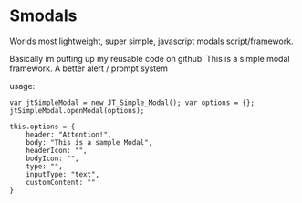 # Smodals
Worlds most lightweight, super simple, javascript modals script/framework. 

Basically im putting up my reusable code on github. This is a simple modal framework. A better alert / prompt system

usage: 

`
var jtSimpleModal = new JT_Simple_Modal();
var options = {};
jtSimpleModal.openModal(options);
`


    this.options = {
        header: "Attention!", 
        body: "This is a sample Modal",
        headerIcon: "",
        bodyIcon: "",
        type: "", 
        inputType: "text",
        customContent: ""
    }
    
